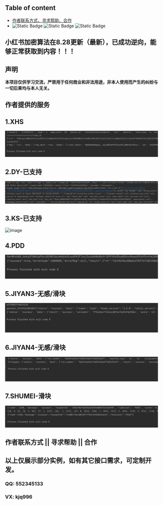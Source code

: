 ## Table of content  

- [作者联系方式、寻求帮助、合作](#作者联系方式--寻求帮助--合作)
- 
  ![Static Badge](https://img.shields.io/badge/GitHub-blue?logo=GitHub&labelColor=black)
  ![Static Badge](https://img.shields.io/badge/author-3.7/3.8-blue?logo=Python&label=python&labelColor=black)
  ![Static Badge](https://img.shields.io/badge/Node.js-v18.16.1-blue?logo=Node.js&labelColor=black)
## 小红书加密算法在8.28更新（最新），已成功逆向，能够正常获取到内容！！！
## 声明
**本项目仅供学习交流，严禁用于任何商业和非法用途，非本人使用而产生的纠纷与一切后果均与本人无关。**


## 作者提供的服务 
  
## 1.XHS 
<img alt="image" src="./img/xhs.png"/>   

## 2.DY-已支持   
<img alt="image" src="./img/douyin.png"/>  

## 3.KS-已支持 
<img alt="image" src=""/>  

## 4.PDD  
<img alt="image" src="./img/pdd.png"/>     

## 5.JIYAN3-无感/滑块 
<img alt="image" src="./img/geet-full.png"/>  

## 6.JIYAN4-无感/滑块 
<img alt="image" src="./img/geet4-full.png"/> 

## 7.SHUMEI-滑块 
<img alt="image" src="./img/shumei-slide.png"/> 

 
## 作者联系方式 || 寻求帮助 || 合作  
## 以上仅展示部分实例，如有其它接口需求，可定制开发。
### QQ: 552345133
### VX: kjq996
